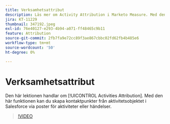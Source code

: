 ```yaml
---
title: Verksamhetsattribut
description: Läs mer om Activity Attribution i Marketo Measure. Med den här funktionen kan du skapa kontaktpunkter från aktivitetsobjektet i Salesforce via poster för aktiviteter eller händelser.
jira: KT-11229
thumbnail: 347192.jpeg
exl-id: 76e40127-e293-4b94-a071-ff48465c9b11
feature: Attribution
source-git-commit: 2fb7fa9e72cc89f3ae867cbbc02fd62fb4b485e6
workflow-type: tm+mt
source-wordcount: '50'
ht-degree: 0%

---
```


# Verksamhetsattribut

Den här lektionen handlar om [!UICONTROL Activities Attribution]. Med den här funktionen kan du skapa kontaktpunkter från aktivitetsobjektet i Salesforce via poster för aktiviteter eller händelser.

>[!VIDEO](https://video.tv.adobe.com/v/347192/?quality=12&learn=on)
